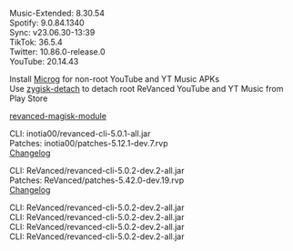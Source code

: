 Music-Extended: 8.30.54  
Spotify: 9.0.84.1340  
Sync: v23.06.30-13:39  
TikTok: 36.5.4  
Twitter: 10.86.0-release.0  
YouTube: 20.14.43  

Install [Microg](https://github.com/ReVanced/GmsCore/releases) for non-root YouTube and YT Music APKs  
Use [zygisk-detach](https://github.com/j-hc/zygisk-detach) to detach root ReVanced YouTube and YT Music from Play Store  

[revanced-magisk-module](https://github.com/xChickens/revanced-magisk-module)
  
CLI: inotia00/revanced-cli-5.0.1-all.jar  
Patches: inotia00/patches-5.12.1-dev.7.rvp  
[Changelog](https://github.com/inotia00/revanced-patches/releases/tag/v5.12.1-dev.7)

CLI: ReVanced/revanced-cli-5.0.2-dev.2-all.jar  
Patches: ReVanced/patches-5.42.0-dev.19.rvp  
[Changelog](https://github.com/ReVanced/revanced-patches/releases/tag/v5.42.0-dev.19)

CLI: ReVanced/revanced-cli-5.0.2-dev.2-all.jar  
CLI: ReVanced/revanced-cli-5.0.2-dev.2-all.jar  
CLI: ReVanced/revanced-cli-5.0.2-dev.2-all.jar  
CLI: ReVanced/revanced-cli-5.0.2-dev.2-all.jar    
